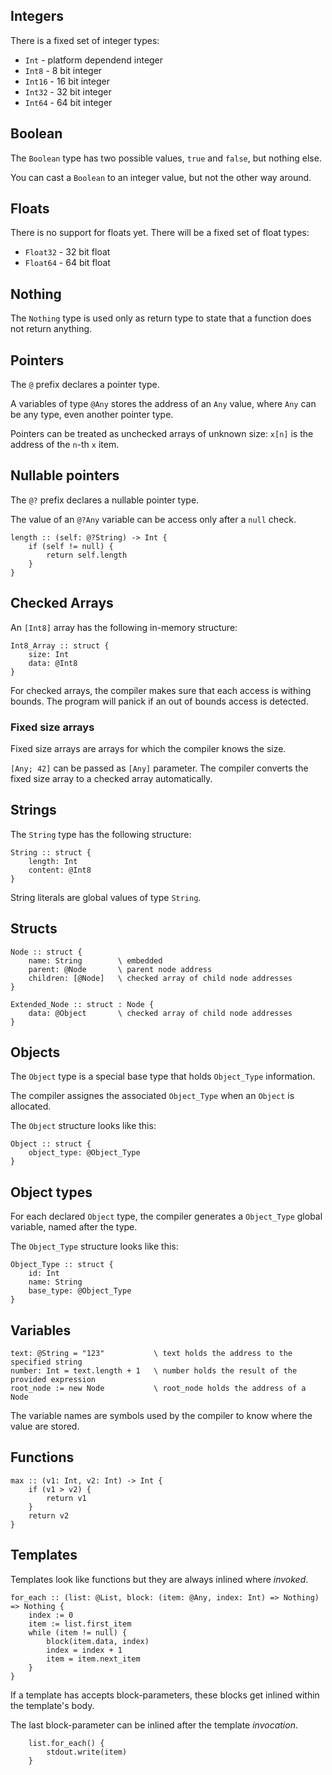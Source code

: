 ## Integers

There is a fixed set of integer types:
- `Int` - platform dependend integer
- `Int8` - 8 bit integer
- `Int16` - 16 bit integer
- `Int32` - 32 bit integer
- `Int64` - 64 bit integer

## Boolean

The `Boolean` type has two possible values, `true` and `false`, but nothing else.

You can cast a `Boolean` to an integer value, but not the other way around. 

## Floats

There is no support for floats yet.
There will be a fixed set of float types:
- `Float32` - 32 bit float
- `Float64` - 64 bit float

## Nothing

The `Nothing` type is used only as return type to state that a function does not return anything.

## Pointers

The `@` prefix declares a pointer type.

A variables of type `@Any` stores the address of an `Any` value, where `Any` can be any type, even
another pointer type.

Pointers can be treated as unchecked arrays of unknown size: `x[n]` is the address of the `n`-th
`x` item.

## Nullable pointers

The `@?` prefix declares a nullable pointer type.

The value of an `@?Any` variable can be access only after a `null` check.

```
length :: (self: @?String) -> Int {
    if (self != null) {
        return self.length
    }
}
```

## Checked Arrays

An `[Int8]` array has the following in-memory structure:

```
Int8_Array :: struct {
    size: Int
    data: @Int8
}
```

For checked arrays, the compiler makes sure that each access is withing bounds. The program will
panick if an out of bounds access is detected.

### Fixed size arrays

Fixed size arrays are arrays for which the compiler knows the size.

`[Any; 42]` can be passed as `[Any]` parameter. The compiler converts the fixed size array to a
checked array automatically.

## Strings

The `String` type has the following structure:

```
String :: struct {
    length: Int
    content: @Int8
}
```

String literals are global values of type `String`.

## Structs

```
Node :: struct {
    name: String        \ embedded
    parent: @Node       \ parent node address
    children: [@Node]   \ checked array of child node addresses
}
```

```
Extended_Node :: struct : Node {
    data: @Object       \ checked array of child node addresses
}
```

## Objects

The `Object` type is a special base type that holds `Object_Type` information.

The compiler assignes the associated `Object_Type` when an `Object` is allocated.

The `Object` structure looks like this:

```
Object :: struct {
    object_type: @Object_Type
}
```

## Object types

For each declared `Object` type, the compiler generates a `Object_Type` global variable, named after
the type.

The `Object_Type` structure looks like this:

```
Object_Type :: struct {
    id: Int
    name: String
    base_type: @Object_Type
}
```

## Variables

```
text: @String = "123"           \ text holds the address to the specified string
number: Int = text.length + 1   \ number holds the result of the provided expression
root_node := new Node           \ root_node holds the address of a Node
```

The variable names are symbols used by the compiler to know where the value are stored.

## Functions

```
max :: (v1: Int, v2: Int) -> Int {
    if (v1 > v2) {
        return v1
    }
    return v2
}
```

## Templates

Templates look like functions but they are always inlined where _invoked_.

```
for_each :: (list: @List, block: (item: @Any, index: Int) => Nothing) => Nothing {
    index := 0
    item := list.first_item
    while (item != null) {
        block(item.data, index)
        index = index + 1
        item = item.next_item
    }
}
```

If a template has accepts block-parameters, these blocks get inlined within the template's body.

The last block-parameter can be inlined after the template _invocation_.

```
    list.for_each() {
        stdout.write(item)
    }
```
